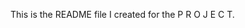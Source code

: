   This is the README file                                                                                                                 I created for the P R O J E C T. 
